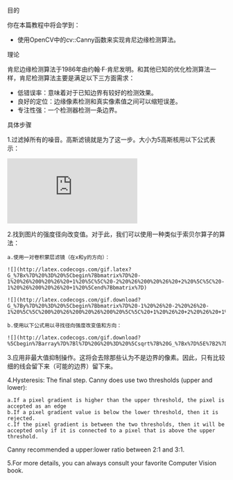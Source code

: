目的

你在本篇教程中将会学到：

* 使用OpenCV中的cv::Canny函数来实现肯尼边缘检测算法。

理论

肯尼边缘检测算法于1986年由约翰·F·肯尼发明。和其他已知的优化检测算法一样，肯尼检测算法主要是满足以下三方面需求：

* 低错误率：意味着对于已知边界有较好的检测效果。
* 良好的定位：边缘像素检测和真实像素值之间可以缩短误差。
* 专注性强：一个检测器检测一条边界。

具体步骤

1.过滤掉所有的噪音。高斯滤镜就是为了这一步。大小为5高斯核用以下公式表示：

![](http://latex.codecogs.com/gif.latex?K%20%3D%20%5Cdfrac%7B1%7D%7B159%7D%5Cbegin%7Bbmatrix%7D%202%20%26%204%20%26%205%20%26%204%20%26%202%20%5C%5C%204%20%26%209%20%26%2012%20%26%209%20%26%204%20%5C%5C%205%20%26%2012%20%26%2015%20%26%2012%20%26%205%20%5C%5C%204%20%26%209%20%26%2012%20%26%209%20%26%204%20%5C%5C%202%20%26%204%20%26%205%20%26%204%20%26%202%20%5Cend%7Bbmatrix%7D)

2.找到图片的强度径向改变值。对于此，我们可以使用一种类似于索贝尔算子的算法：

    a.使用一对卷积蒙层滤镜（在x和y的方向）：

    ![](http://latex.codecogs.com/gif.latex?G_%7Bx%7D%20%3D%20%5Cbegin%7Bbmatrix%7D%20-1%20%26%200%20%26%20+1%20%5C%5C%20-2%20%26%200%20%26%20+2%20%5C%5C%20-1%20%26%200%20%26%20+1%20%5Cend%7Bbmatrix%7D)

    ![](http://latex.codecogs.com/gif.download?G_%7By%7D%20%3D%20%5Cbegin%7Bbmatrix%7D%20-1%20%26%20-2%20%26%20-1%20%5C%5C%200%20%26%200%20%26%200%20%5C%5C%20+1%20%26%20+2%20%26%20+1%20%5Cend%7Bbmatrix%7D)

    b.使用以下公式用以寻找径向强度改变值和方向：

    ![](http://latex.codecogs.com/gif.download?%5Cbegin%7Barray%7D%7Bl%7D%20G%20%3D%20%5Csqrt%7B%20G_%7Bx%7D%5E%7B2%7D%20+%20G_%7By%7D%5E%7B2%7D%20%7D%20%5C%5C%20%5Ctheta%20%3D%20%5Carctan%28%5Cdfrac%7B%20G_%7By%7D%20%7D%7B%20G_%7Bx%7D%20%7D%29%20%5Cend%7Barray%7D)

3.应用非最大值抑制操作。这将会去除那些认为不是边界的像素。因此，只有比较细的线会留下来（可能的边界）留下来。

4.Hysteresis: The final step. Canny does use two thresholds (upper and lower):

    a.If a pixel gradient is higher than the upper threshold, the pixel is accepted as an edge
    b.If a pixel gradient value is below the lower threshold, then it is rejected.
    c.If the pixel gradient is between the two thresholds, then it will be accepted only if it is connected to a pixel that is above the upper threshold.

Canny recommended a upper:lower ratio between 2:1 and 3:1.

5.For more details, you can always consult your favorite Computer Vision book.